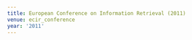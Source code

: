 ```yaml
---
title: European Conference on Information Retrieval (2011)
venue: ecir_conference
year: '2011'
---
```

